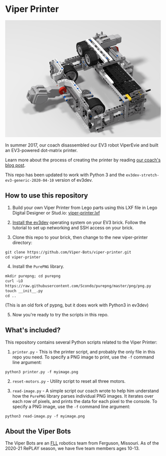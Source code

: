 Viper Printer
=============

![Viper printer image](https://github.com/Viper-Bots/viper-printer/blob/main/png/printer-for-repo.png)

In summer 2017, our coach disassembled our EV3 robot ViperEvie and built an EV3-powered dot-matrix printer.

Learn more about the process of creating the printer by reading [our coach's blog post](https://www.joshrenaud.com/family/archives/2017/07/building-a-lego-dot-matrix-printer.html).

This repo has been updated to work with Python 3 and the `ev3dev-stretch-ev3-generic-2020-04-10` version of ev3dev.


How to use this repository
--------------------------

1. Build your own Viper Printer from Lego parts using this LXF file in Lego Digital Designer or Stud.io: [viper-printer.lxf](https://github.com/Viper-Bots/viper-printer/blob/main/lxf/viper-printer.lxf)

2. [Install the ev3dev](https://www.ev3dev.org/docs/getting-started/) operating system on your EV3 brick. Follow the tutorial to set up networking and SSH access on your brick.

3. Clone this repo to your brick, then change to the new viper-printer directory:

```
git clone https://github.com/Viper-Bots/viper-printer.git
cd viper-printer
```

4. Install the `PurePNG` library.

```
mkdir purepng; cd purepng
curl -LO https://raw.githubusercontent.com/Scondo/purepng/master/png/png.py
touch __init__.py
cd ..
```

(This is an old fork of pypng, but it does work with Python3 in ev3dev)

5. Now you're ready to try the scripts in this repo.


What's included?
----------------

This repository contains several Python scripts related to the Viper Printer:

1. `printer.py` - This is the printer script, and probably the only file in this repo you need. To specify a PNG image to print, use the `-f` command line argument:

```
python3 printer.py -f myimage.png
```

2. `reset-motors.py` - Utility script to reset all three motors. 

3. `read-image.py` - A simple script our coach wrote to help him understand how the `PurePNG` library parses individual PNG images. It iterates over each row of pixels, and prints the data for each pixel to the console. To specify a PNG image, use the `-f` command line argument:

```
python3 read-image.py -f myimage.png
```


About the Viper Bots
--------------------
The Viper Bots are an [FLL](https://firstlegoleague.org) robotics team from Ferguson, Missouri. As of the 2020-21 RePLAY season, we have five team members ages 10-13.
